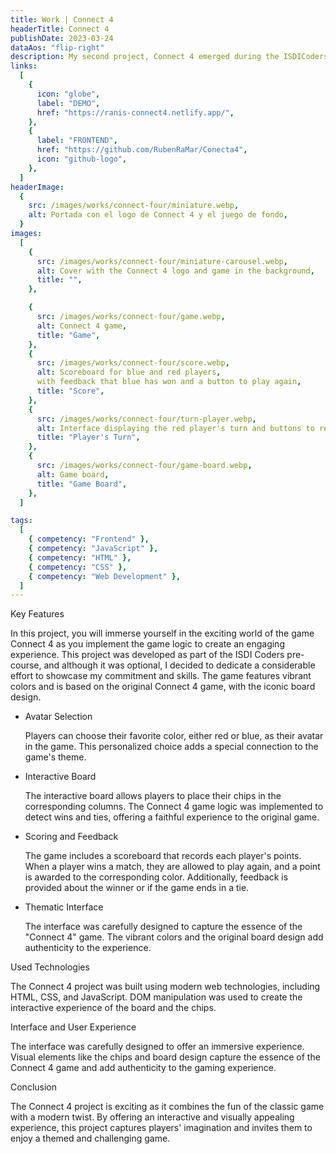 ```yaml
---
title: Work | Connect 4
headerTitle: Connect 4
publishDate: 2023-03-24
dataAos: "flip-right"
description: My second project, Connect 4 emerged during the ISDICoders bootcamp's pre-course. While it wasn't a requirement, I chose to invest a significant effort to showcase my potential. This game, inspired by the universe of Connect 4, stands as a testament to my dedication and learning in web development.
links:
  [
    {
      icon: "globe",
      label: "DEMO",
      href: "https://ranis-connect4.netlify.app/",
    },
    {
      label: "FRONTEND",
      href: "https://github.com/RubenRaMar/Conecta4",
      icon: "github-logo",
    },
  ]
headerImage:
  {
    src: /images/works/connect-four/miniature.webp,
    alt: Portada con el logo de Connect 4 y el juego de fondo,
  }
images:
  [
    {
      src: /images/works/connect-four/miniature-carousel.webp,
      alt: Cover with the Connect 4 logo and game in the background,
      title: "",
    },

    {
      src: /images/works/connect-four/game.webp,
      alt: Connect 4 game,
      title: "Game",
    },
    {
      src: /images/works/connect-four/score.webp,
      alt: Scoreboard for blue and red players,
      with feedback that blue has won and a button to play again,
      title: "Score",
    },
    {
      src: /images/works/connect-four/turn-player.webp,
      alt: Interface displaying the red player's turn and buttons to restart the game and exit,
      title: "Player's Turn",
    },
    {
      src: /images/works/connect-four/game-board.webp,
      alt: Game board,
      title: "Game Board",
    },
  ]

tags:
  [
    { competency: "Frontend" },
    { competency: "JavaScript" },
    { competency: "HTML" },
    { competency: "CSS" },
    { competency: "Web Development" },
  ]
---
```


<article class="work-informations container-column with-background-image">
    <span class="work-informations__title">Key Features</span>
    <span class="section-divider"></span>
    <p data-aos="zoom-in-up" data-aos-anchor-placement="top-bottom" class="work-informations__description">
        In this project, you will immerse yourself in the exciting world of the game <span class="keyword">Connect 4</span> as you implement the game logic to create an engaging experience. This project was developed as part of the <span class="keyword">ISDI Coders pre-course</span>, and although it was optional, I decided to dedicate a <span class="keyword">considerable effort</span> to showcase my <span class="keyword">commitment and skills</span>. The game features vibrant colors and is based on the original <span class="keyword">Connect 4</span> game, with the <span class="keyword">iconic board design</span>.
    </p>
    <ul class="work-informations__list container-column">
        <li class="list__information container-column">
            <span class="information__title">Avatar Selection</span>
            <p data-aos="zoom-in" data-aos-anchor-placement="top-bottom" class="information__description">
                Players can choose their favorite color, either red or blue, as their <span class="keyword">avatar</span> in the game. This personalized choice adds a <span class="keyword">special connection</span> to the game's theme.
            </p>
        </li>
        <li class="list__information container-column">
            <span class="information__title">Interactive Board</span>
            <p data-aos="zoom-in" data-aos-anchor-placement="top-bottom" class="information__description">
                The interactive board allows players to place their chips in the corresponding columns. The <span class="keyword">Connect 4 game logic</span> was implemented to detect <span class="keyword">wins and ties</span>, offering a <span class="keyword">faithful experience</span> to the original game.
            </p>
        </li>
        <li class="list__information container-column">
            <span class="information__title">Scoring and Feedback</span>
            <p data-aos="zoom-in" data-aos-anchor-placement="top-bottom" class="information__description">
                The game includes a <span class="keyword">scoreboard</span> that records each player's points. When a player wins a match, they are allowed to <span class="keyword">play again</span>, and a <span class="keyword">point is awarded to the corresponding color</span>. Additionally, feedback is provided about the winner or if the game ends in a tie.
            </p>
        </li>
        <li class="list__information container-column">
            <span class="information__title">Thematic Interface</span>
            <p data-aos="zoom-in" data-aos-anchor-placement="top-bottom" class="information__description">
                The interface was carefully designed to capture the <span class="keyword">essence of the "Connect 4" game</span>. The <span class="keyword">vibrant colors</span> and the <span class="keyword">original board design</span> add <span class="keyword">authenticity</span> to the experience.
            </p>
        </li>
    </ul>
</article>

<article class="work-informations container-column">
    <span class="work-informations__title">Used Technologies</span>
    <span class="section-divider"></span>
    <p data-aos="zoom-in-up" data-aos-anchor-placement="top-bottom" class="work-informations__description">
        The <span class="keyword">Connect 4</span> project was built using modern web technologies, including <span class="keyword">HTML</span>, <span class="keyword">CSS</span>, and <span class="keyword">JavaScript</span>. <span class="keyword">DOM manipulation</span> was used to create the interactive experience of the board and the chips.
    </p>
</article>

<article class="work-informations container-column with-background-image  with-background-image--variant">
    <span class="work-informations__title">Interface and User Experience</span>
    <span class="section-divider"></span>
    <p data-aos="zoom-in-up" data-aos-anchor-placement="top-bottom" class="work-informations__description">
        The <span class="keyword">interface was carefully designed</span> to offer an <span class="keyword">immersive experience</span>. Visual elements like the chips and board design capture the <span class="keyword">essence of the Connect 4 game</span> and add <span class="keyword">authenticity</span> to the <span class="keyword">gaming experience</span>.
    </p>
</article>

<article class="work-informations container-column">
    <span class="work-informations__title">Conclusion</span>
    <span class="section-divider"></span>
    <p data-aos="zoom-in-up" data-aos-anchor-placement="top-bottom" class="work-informations__description">
        The <span class="keyword">Connect 4</span> project is <span class="keyword">exciting</span> as it combines the fun of the classic game with a modern twist. By offering an <span class="keyword">interactive and visually appealing experience</span>, this project captures players' imagination and invites them to enjoy a <span class="keyword">themed and challenging game</span>.
    </p>
</article>
